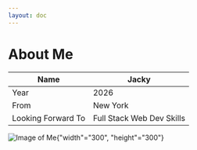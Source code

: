 ```yaml
---
layout: doc
---
```



<script setup>
  import { withBase } from 'vitepress';
</script>

# About Me

| Name | Jacky |
| --- | --- |
| Year | 2026 |
| From | New York |
| Looking Forward To | Full Stack Web Dev Skills |

![Image of Me](C:/Users/jacky/OneDrive/Desktop/Junior/6.1040/portfolio-jackyc/assets/images/headshot.jpg){"width"="300", "height"="300"}